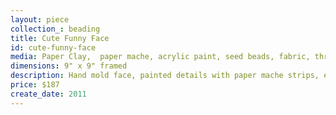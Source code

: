 ```yaml
---
layout: piece
collection_: beading
title: Cute Funny Face
id: cute-funny-face
media: Paper Clay,  paper mache, acrylic paint, seed beads, fabric, thread
dimensions: 9" x 9" framed
description: Hand mold face, painted details with paper mache strips, encased in various side beads and peyote stitch, quilted, matted in  glassed maple frame 2 inches in depth.
price: $187
create_date: 2011
---
```


